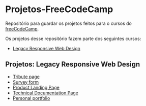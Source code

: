 # Projetos-FreeCodeCamp

Repositório para guardar os projetos feitos para o cursos do [freeCodeCamp](https://www.freecodecamp.org/learn/).

Os projetos desse repositório fazem parte dos seguintes cursos:

- [Legacy Responsive Web Design](https://www.freecodecamp.org/learn/responsive-web-design/)

## Projetos: Legacy Responsive Web Design

- [Tribute page](https://codepen.io/gregoriofornetti/pen/dypNBjE)
- [Survey form](https://codepen.io/gregoriofornetti/pen/OJRpoKz)
- [Product Landing Page](https://codepen.io/gregoriofornetti/pen/xxEddpO)
- [Technical Documentation Page](https://codepen.io/gregoriofornetti/pen/GRjEmyv)
- [Personal portfolio](https://codepen.io/gregoriofornetti/pen/bGwRZeO)
